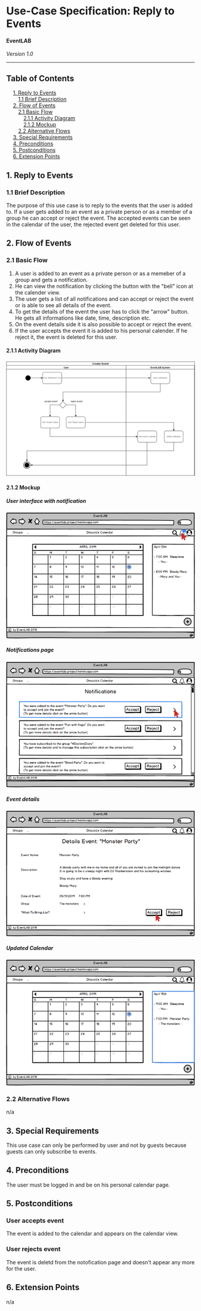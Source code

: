# Use-Case Specification: Reply to Events
#### EventLAB

*Version 1.0*

---
## Table of Contents

&emsp; [1. Reply to Events](#1-reply-to-events)<br/>
&emsp;&emsp; [1.1 Brief Description](#11-brief-description)<br/>
&emsp; [2. Flow of Events](#2-flow-of-events)<br/>
&emsp;&emsp; [2.1 Basic Flow](#21-basic-flow)<br/>
&emsp;&emsp;&emsp; [2.1.1 Activity Diagram](#211-activity-diagram)<br/>
&emsp;&emsp;&emsp; [2.1.2 Mockup](#212-mockup)<br/>
&emsp;&emsp; [2.2 Alternative Flows](#22-alternative-flows)<br/>
&emsp; [3. Special Requirements](#3-special-requirements)<br/>
&emsp; [4. Preconditions](#4-preconditions)<br/>
&emsp; [5. Postconditions](#5-postconditions)<br/>
&emsp; [6. Extension Points](#6-extension-points)<br/>

## 1. Reply to Events

### 1.1 Brief Description
The purpose of this use case is to reply to the events that the user is added to. If a user gets added to an event as a private person or as a member of a group he can accept or reject the event. The accepted events can be seen in the calendar of the user, the rejected event get deleted for this user.

## 2. Flow of Events

### 2.1 Basic Flow

1. A user is added to an event as a private person or as a memeber of a group and gets a notification.
2. He can view the notification by clicking the button with the "bell" icon at the calender view.
3. The user gets a list of all notifications and can accept or reject the event or is able to see all details of the event.
4. To get the details of the event the user has to click the "arrow" button. He gets all informations like date, time, description etc.
5. On the event details side it is also possible to accept or reject the event.
6. If the user accepts the event it is added to his personal calender. If he reject it, the event is deleted for this user.

#### 2.1.1 Activity Diagram

![Activity Diagram Reply to Events](Activity%20Diagrams/Activity-Diagram-Reply-to-Events.png)

#### 2.1.2 Mockup

##### User interface with notification
[![Mockup 1](Mockups/01%20-%20User%20Interface%20with%20Notification.png)](https://github.com/tarjmp/eventlab-doc/blob/master/Software%20Requirements%20Specification/Use%20Cases/Reply%20to%20Events/Mockups/01%20-%20User%20Interface%20with%20Notification.png)

##### Notifications page
[![Mockup 2](Mockups/02%20-%20Notifications.png)](https://github.com/tarjmp/eventlab-doc/blob/master/Software%20Requirements%20Specification/Use%20Cases/Reply%20to%20Events/Mockups/02%20-%20Notifications.png)

##### Event details
[![Mockup 3](Mockups/03%20-%20Details%20of%20Event.png)](https://github.com/tarjmp/eventlab-doc/blob/master/Software%20Requirements%20Specification/Use%20Cases/Reply%20to%20Events/Mockups/03%20-%20Details%20of%20Event.png)

##### Updated Calendar
[![Mockup 4](Mockups/04%20-%20New%20Event%20in%20Calendar.png)](https://github.com/tarjmp/eventlab-doc/blob/master/Software%20Requirements%20Specification/Use%20Cases/Reply%20to%20Events/Mockups/04%20-%20New%20Event%20in%20Calendar.png)


### 2.2 Alternative Flows

n/a

## 3. Special Requirements

This use case can only be performed by user and not by guests because guests can only subscribe to events.

## 4. Preconditions

The user must be logged in and be on his personal calendar page.

## 5. Postconditions

### User accepts event
The event is added to the calendar and appears on the calendar view.

### User rejects event
The event is deletd from the notofication page and doesn't appear any more for the user.

## 6. Extension Points

n/a
